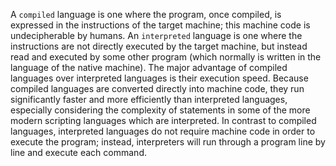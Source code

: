 A `compiled` language is one where the program, once compiled, is expressed in the instructions of the target machine; this machine code is undecipherable by humans. An `interpreted` language is one where the instructions are not directly executed by the target machine, but instead read and executed by some other program (which normally is written in the language of the native machine).
The major advantage of compiled languages over interpreted languages is their execution speed. Because compiled languages are converted directly into machine code, they run significantly faster and more efficiently than interpreted languages, especially considering the complexity of statements in some of the more modern scripting languages which are interpreted.
In contrast to compiled languages, interpreted languages do not require machine code in order to execute the program; instead, interpreters will run through a program line by line and execute each command.

